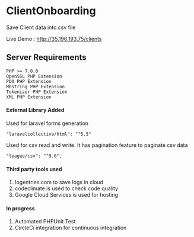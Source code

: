 # ClientOnboarding
Save Client data into csv file


Live Demo : http://35.196.193.75/clients

## Server Requirements
    PHP >= 7.0.0
    OpenSSL PHP Extension
    PDO PHP Extension
    Mbstring PHP Extension
    Tokenizer PHP Extension
    XML PHP Extension
    
#### External Library Added

Used for laravel forms generation

    "laravelcollective/html": "^5.5"

Used for csv read and write. It has pagination feature to paginate csv data 

    "league/csv": "^9.0",



#### Third party tools used

1. logentries.com to save logs in cloud
2. codeclimate is used to check code quality
3. Google Cloud Services is used for hosting

#### In progress

 1. Automated PHPUnit Test
 2. CircleCi integration for continuous integration
